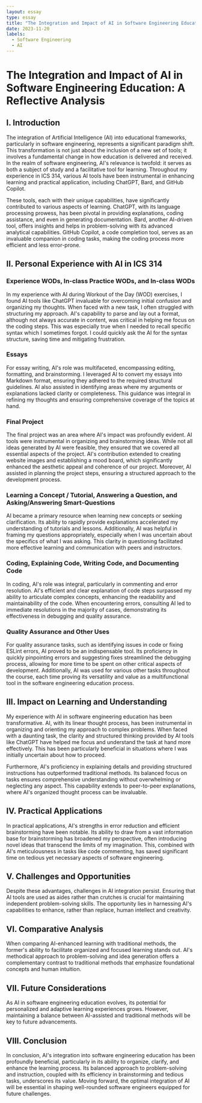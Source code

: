 ```yaml
---
layout: essay
type: essay
title: "The Integration and Impact of AI in Software Engineering Education"
date: 2023-11-20
labels:
  - Software Engineering
  - AI
---
```


# The Integration and Impact of AI in Software Engineering Education: A Reflective Analysis

## I. Introduction

The integration of Artificial Intelligence (AI) into educational frameworks, particularly in software engineering, represents a significant paradigm shift. This transformation is not just about the inclusion of a new set of tools; it involves a fundamental change in how education is delivered and received. In the realm of software engineering, AI's relevance is twofold: it serves as both a subject of study and a facilitative tool for learning. Throughout my experience in ICS 314, various AI tools have been instrumental in enhancing learning and practical application, including ChatGPT, Bard, and GitHub Copilot.

These tools, each with their unique capabilities, have significantly contributed to various aspects of learning. ChatGPT, with its language processing prowess, has been pivotal in providing explanations, coding assistance, and even in generating documentation. Bard, another AI-driven tool, offers insights and helps in problem-solving with its advanced analytical capabilities. GitHub Copilot, a code completion tool, serves as an invaluable companion in coding tasks, making the coding process more efficient and less error-prone.

## II. Personal Experience with AI in ICS 314

### Experience WODs, In-class Practice WODs, and In-class WODs

In my experience with AI during Workout of the Day (WOD) exercises, I found AI tools like ChatGPT invaluable for overcoming initial confusion and organizing my thoughts. When faced with a new task, I often struggled with structuring my approach. AI's capability to parse and lay out a format, although not always accurate in content, was critical in helping me focus on the coding steps. This was especially true when I needed to recall specific syntax which I sometimes forgot. I could quickly ask the AI for the syntax structure, saving time and mitigating frustration.

### Essays

For essay writing, AI's role was multifaceted, encompassing editing, formatting, and brainstorming. I leveraged AI to convert my essays into Markdown format, ensuring they adhered to the required structural guidelines. AI also assisted in identifying areas where my arguments or explanations lacked clarity or completeness. This guidance was integral in refining my thoughts and ensuring comprehensive coverage of the topics at hand.

### Final Project

The final project was an area where AI's impact was profoundly evident. AI tools were instrumental in organizing and brainstorming ideas. While not all ideas generated by AI were feasible, they ensured that we covered all essential aspects of the project. AI's contribution extended to creating website images and establishing a mood board, which significantly enhanced the aesthetic appeal and coherence of our project. Moreover, AI assisted in planning the project steps, ensuring a structured approach to the development process.

### Learning a Concept / Tutorial, Answering a Question, and Asking/Answering Smart-Questions

AI became a primary resource when learning new concepts or seeking clarification. Its ability to rapidly provide explanations accelerated my understanding of tutorials and lessons. Additionally, AI was helpful in framing my questions appropriately, especially when I was uncertain about the specifics of what I was asking. This clarity in questioning facilitated more effective learning and communication with peers and instructors.

### Coding, Explaining Code, Writing Code, and Documenting Code

In coding, AI's role was integral, particularly in commenting and error resolution. AI's efficient and clear explanation of code steps surpassed my ability to articulate complex concepts, enhancing the readability and maintainability of the code. When encountering errors, consulting AI led to immediate resolutions in the majority of cases, demonstrating its effectiveness in debugging and quality assurance.

### Quality Assurance and Other Uses

For quality assurance tasks, such as identifying issues in code or fixing ESLint errors, AI proved to be an indispensable tool. Its proficiency in quickly pinpointing errors and suggesting fixes streamlined the debugging process, allowing for more time to be spent on other critical aspects of development. Additionally, AI was used for various other tasks throughout the course, each time proving its versatility and value as a multifunctional tool in the software engineering education process.

## III. Impact on Learning and Understanding

My experience with AI in software engineering education has been transformative. AI, with its linear thought process, has been instrumental in organizing and orienting my approach to complex problems. When faced with a daunting task, the clarity and structured thinking provided by AI tools like ChatGPT have helped me focus and understand the task at hand more effectively. This has been particularly beneficial in situations where I was initially uncertain about how to proceed.

Furthermore, AI's proficiency in explaining details and providing structured instructions has outperformed traditional methods. Its balanced focus on tasks ensures comprehensive understanding without overwhelming or neglecting any aspect. This capability extends to peer-to-peer explanations, where AI's organized thought process can be invaluable.

## IV. Practical Applications

In practical applications, AI's strengths in error reduction and efficient brainstorming have been notable. Its ability to draw from a vast information base for brainstorming has broadened my perspective, often introducing novel ideas that transcend the limits of my imagination. This, combined with AI's meticulousness in tasks like code commenting, has saved significant time on tedious yet necessary aspects of software engineering.

## V. Challenges and Opportunities

Despite these advantages, challenges in AI integration persist. Ensuring that AI tools are used as aides rather than crutches is crucial for maintaining independent problem-solving skills. The opportunity lies in harnessing AI's capabilities to enhance, rather than replace, human intellect and creativity.

## VI. Comparative Analysis

When comparing AI-enhanced learning with traditional methods, the former's ability to facilitate organized and focused learning stands out. AI's methodical approach to problem-solving and idea generation offers a complementary contrast to traditional methods that emphasize foundational concepts and human intuition.

## VII. Future Considerations

As AI in software engineering education evolves, its potential for personalized and adaptive learning experiences grows. However, maintaining a balance between AI-assisted and traditional methods will be key to future advancements.

## VIII. Conclusion

In conclusion, AI's integration into software engineering education has been profoundly beneficial, particularly in its ability to organize, clarify, and enhance the learning process. Its balanced approach to problem-solving and instruction, coupled with its efficiency in brainstorming and tedious tasks, underscores its value. Moving forward, the optimal integration of AI will be essential in shaping well-rounded software engineers equipped for future challenges.
